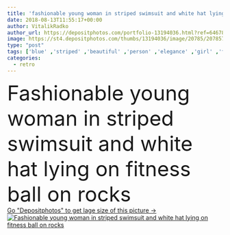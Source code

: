 ```yaml
---
title: 'fashionable young woman in striped swimsuit and white hat lying on fitness ball on rocks'
date: 2018-08-13T11:55:17+00:00
author: VitalikRadko
author_url: https://depositphotos.com/portfolio-13194036.html?ref=64678756
image: https://st4.depositphotos.com/thumbs/13194036/image/20785/207857632/api_thumb_450.jpg?forcejpeg=true
type: "post"
tags: ['blue' ,'striped' ,'beautiful' ,'person' ,'elegance' ,'girl' ,'female' ,'summer' ,'people' ,'beauty' ,'outdoors' ,'model' ,'caucasian' ,'style' ,'retro' ,'vintage' ,'fashion' ,'relax' ,'elegant' ,'stylish' ,'woman' ,'sportive' ,'trendy' ,'shore' ,'sunglasses' ,'vogue' ,'attractive' ,'athlete' ,'slim' ,'rocks' ,'fashionable' ,'athletic' ,'summertime' ,'modeling' ,'swimwear' ,'styling' ,'sporty' ,'swimsuit' ,'young adult' ,'Fitness Ball' ,'white hat' ,'Fashion Shoot' ,'rocky beach' ,'fit ball' ]
categories: 
  - retro
---
```

<div aling="center">
            <font size="60"> Fashionable young woman in striped swimsuit and white hat lying on fitness ball on rocks</font>   
</div>
<div>
    <a href='https://depositphotos.com/207857632/stock-photo-fashionable-young-woman-striped-swimsuit.html?ref=64678756' target=_blank > Go "Depositphotos" to get lage size of this picture ->
        <img href='https://depositphotos.com/207857632/stock-photo-fashionable-young-woman-striped-swimsuit.html?ref=64678756' src='https://st4.depositphotos.com/13194036/20785/i/950/depositphotos_207857632-stock-photo-fashionable-young-woman-striped-swimsuit.jpg?forcejpeg=true' alt='Fashionable young woman in striped swimsuit and white hat lying on fitness ball on rocks' >
    </a>
</div>
